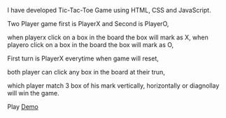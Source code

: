 I have developed Tic-Tac-Toe Game using HTML, CSS and JavaScript.

Two Player game first is PlayerX and Second is PlayerO,

when playerx click on a box in the board the box will mark as X, when playero click on a box in the board the box will mark as O,

First turn is PlayerX everytime when game will reset,

both player can click any box in the board at their trun,

which player match 3 box of his mark vertically, horizontally or diagnollay will win the game.

Play [Demo](https://er-md-arfat.github.io/Tic-Tac-Toe-Game/)
